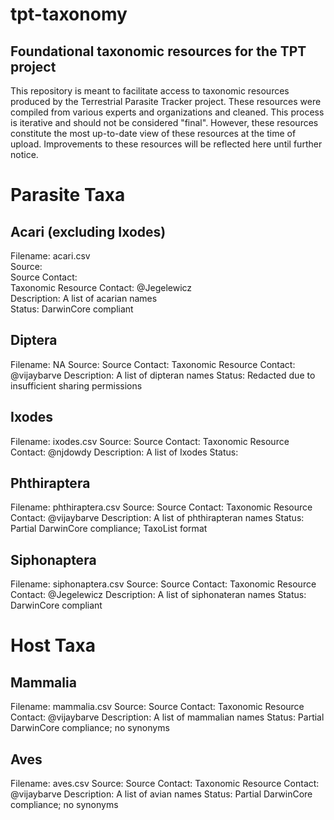 # tpt-taxonomy
## Foundational taxonomic resources for the TPT project

This repository is meant to facilitate access to taxonomic resources produced by the Terrestrial Parasite Tracker project. These resources were compiled from various experts and organizations and cleaned. This process is iterative and should not be considered "final". However, these resources constitute the most up-to-date view of these resources at the time of upload. Improvements to these resources will be reflected here until further notice.

# Parasite Taxa

## Acari (excluding Ixodes)
Filename: acari.csv<br />
Source:<br />
Source Contact:<br />
Taxonomic Resource Contact: @Jegelewicz<br />
Description: A list of acarian names<br />
Status: DarwinCore compliant<br />

## Diptera
Filename: NA
Source: 
Source Contact:
Taxonomic Resource Contact: @vijaybarve
Description: A list of dipteran names
Status: Redacted due to insufficient sharing permissions

## Ixodes
Filename: ixodes.csv
Source:
Source Contact:
Taxonomic Resource Contact: @njdowdy
Description: A list of Ixodes
Status: 

## Phthiraptera
Filename: phthiraptera.csv
Source:
Source Contact:
Taxonomic Resource Contact: @vijaybarve
Description: A list of phthirapteran names
Status: Partial DarwinCore compliance; TaxoList format

## Siphonaptera
Filename: siphonaptera.csv
Source:
Source Contact:
Taxonomic Resource Contact: @Jegelewicz
Description: A list of siphonateran names
Status: DarwinCore compliant

# Host Taxa

## Mammalia
Filename: mammalia.csv
Source:
Source Contact:
Taxonomic Resource Contact: @vijaybarve
Description: A list of mammalian names
Status: Partial DarwinCore compliance; no synonyms

## Aves
Filename: aves.csv
Source:
Source Contact:
Taxonomic Resource Contact: @vijaybarve
Description: A list of avian names
Status: Partial DarwinCore compliance; no synonyms

